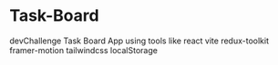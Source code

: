 # Task-Board
devChallenge Task Board App using tools like react vite redux-toolkit framer-motion tailwindcss localStorage
